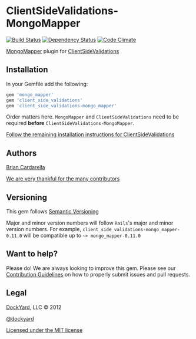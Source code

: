 # ClientSideValidations-MongoMapper #

[![Build Status](https://secure.travis-ci.org/dockyard/client_side_validations-mongo_mapper.png?branch=master)](http://travis-ci.org/dockyard/client_side_validations-mongo_mapper)
[![Dependency Status](https://gemnasium.com/dockyard/client_side_validations-mongo_mapper.png?travis)](https://gemnasium.com/dockyard/client_side_validations-mongo_mapper)
[![Code Climate](https://codeclimate.com/badge.png)](https://codeclimate.com/github/dockyard/client_side_validations-mongo_mapper)

[MongoMapper](https://github.com/jnunemaker/mongomapper) plugin for [ClientSideValidations](https://github.com/bcardarella/client_side_validations)

## Installation ##

In your Gemfile add the following:

```ruby
gem 'mongo_mapper'
gem 'client_side_validations'
gem 'client_side_validations-mongo_mapper'
```

Order matters here. `MongoMapper` and `ClientSideValidations` need to be
required **before** `ClientSideValidations-MongoMapper`.

[Follow the remaining installation instructions for ClientSideValidations](https://github.com/bcardarella/client_side_validations/tree/3-2-stable/README.md)

## Authors ##

[Brian Cardarella](http://twitter.com/bcardarella)

[We are very thankful for the many contributors](https://github.com/dockyard/client_side_validations-mongo_mapper/graphs/contributors)

## Versioning ##

This gem follows [Semantic Versioning](http://semver.org)

Major and minor version numbers will follow `Rails`'s major and
minor version numbers. For example,
`client_side_validations-mongo_mapper-0.11.0` will be compatible up to 
`~> mongo_mapper-0.11.0`

## Want to help? ##

Please do! We are always looking to improve this gem. Please see our
[Contribution Guidelines](https://github.com/dockyard/client_side_validations-mongo_mapper/blob/master/CONTRIBUTING.md)
on how to properly submit issues and pull requests.

## Legal ##

[DockYard](http://dockyard.com), LLC &copy; 2012

[@dockyard](http://twitter.com/dockyard)

[Licensed under the MIT license](http://www.opensource.org/licenses/mit-license.php)

